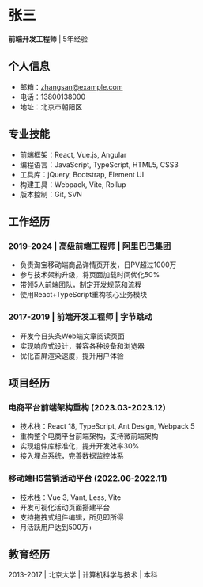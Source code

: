 # 张三
**前端开发工程师** | 5年经验

## 个人信息
- 邮箱：zhangsan@example.com
- 电话：13800138000
- 地址：北京市朝阳区

## 专业技能
- 前端框架：React, Vue.js, Angular
- 编程语言：JavaScript, TypeScript, HTML5, CSS3
- 工具库：jQuery, Bootstrap, Element UI
- 构建工具：Webpack, Vite, Rollup
- 版本控制：Git, SVN

## 工作经历

### 2019-2024 | 高级前端工程师 | 阿里巴巴集团
- 负责淘宝移动端商品详情页开发，日PV超过1000万
- 参与技术架构升级，将页面加载时间优化50%
- 带领5人前端团队，制定开发规范和流程
- 使用React+TypeScript重构核心业务模块

### 2017-2019 | 前端开发工程师 | 字节跳动
- 开发今日头条Web端文章阅读页面
- 实现响应式设计，兼容各种设备和浏览器
- 优化首屏渲染速度，提升用户体验

## 项目经历

### 电商平台前端架构重构 (2023.03-2023.12)
- 技术栈：React 18, TypeScript, Ant Design, Webpack 5
- 重构整个电商平台前端架构，支持微前端架构
- 实现组件库标准化，提升开发效率30%
- 接入埋点系统，完善数据监控体系

### 移动端H5营销活动平台 (2022.06-2022.11)  
- 技术栈：Vue 3, Vant, Less, Vite
- 开发可视化活动页面搭建平台
- 支持拖拽式组件编辑，所见即所得
- 月活跃用户达到500万+

## 教育经历
2013-2017 | 北京大学 | 计算机科学与技术 | 本科